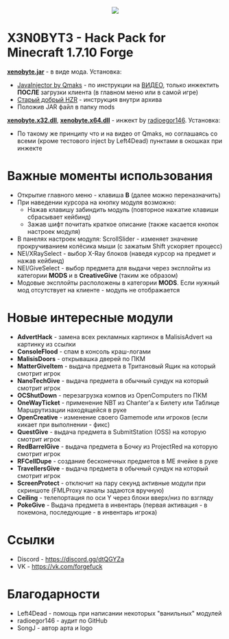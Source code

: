<p align="center"><img src="https://github.com/N1nt4nd0/Xenobyte/blob/master/logo.png"></p>

# X3N0BYT3 - Hack Pack for Minecraft 1.7.10 Forge

<a href="https://github.com/N1nt4nd0/Xenobyte/releases/download/1.0.31/xenobyte.jar"><b>xenobyte.jar</b></a> - в виде мода. Установка:
  - <a href="https://yadi.sk/d/l-bIC0a-grPrgA">JavaInjector by Qmaks</a> - по инструкции на <a href="https://www.youtube.com/watch?v=hmquFs06PlU">ВИДЕО</a>, только инжектить <b>ПОСЛЕ</b> загрузки клиента (в главном меню или в самой игре)
  - <a href="https://yadi.sk/d/VRL1rF5E3KQHzb">Старый добрый HZR</a> - инструкция внутри архива
  - Положив JAR файл в папку mods
  
<a href="https://github.com/N1nt4nd0/Xenobyte/releases/download/1.0.31/xenobyte.x32.dll"><b>xenobyte.x32.dll</b></a>, <a href="https://github.com/N1nt4nd0/Xenobyte/releases/download/1.0.31/xenobyte.x64.dll"><b>xenobyte.x64.dll</b></a> - инжект by <a href="https://github.com/radioegor146">radioegor146</a>. Установка:
  - По такому же принципу что и на видео от Qmaks, но соглашаясь со всеми (кроме тестового inject by Left4Dead) пунктами в окошках при инжекте

# Важные моменты использования

  - Открытие главного меню - клавиша <b>B</b> (далее можно переназначить)
  - При наведении курсора на кнопку модуля возможно:
      + Нажав клавишу забиндить модуль (повторное нажатие клавиши сбрасывает кейбинд)
      + Зажав шифт почитать краткое описание (также касается кнопок настроек модуля)
  - В панелях настроек модуля: ScrollSlider - изменяет значение прокручиванием колёсика мыши (с зажатым Shift ускоряет процесс)
  - NEI/XRaySelect - выбор X-Ray блоков (наведя курсор на предмет и нажав кейбинд)
  - NEI/GiveSelect - выбор предмета для выдачи через эксплойты из категории <b>MODS</b> и в <b>CreativeGive</b> (таким же образом)
  - Модовые эксплойты расположены в категории <b>MODS</b>. Если нужный мод отсутствует на клиенте - модуль не отображается

# Новые интересные модули

  - <b>AdvertHack</b> - замена всех рекламных картинок в MalisisAdvert на картинку из ссылки 
  - <b>ConsoleFlood</b> - спам в консоль краш-логами
  - <b>MalisisDoors</b> - открывашка дверей по ПКМ
  - <b>MatterGiveItem</b> - выдача предмета в Тритановый Ящик на который смотрит игрок
  - <b>NanoTechGive</b> - выдача предмета в обычный сундук на который смотрит игрок
  - <b>OCShutDown</b> - перезагрузка компов из OpenComputers по ПКМ
  - <b>OneWayTicket</b> - применение NBT из Chanter'a к Билету или Таблице Маршрутизации находящейся в руке
  - <b>OpenCreative</b> - изменение своего Gamemode или игроков (если кикает при выполнении - фикс)
  - <b>QuestGive</b> - выдача предмета в SubmitStation (OSS) на которую смотрит игрок
  - <b>RedBarrelGive</b> - выдача предмета в Бочку из ProjectRed на которую смотрит игрок
  - <b>RFCellDupe</b> - создание бесконечных предметов в ME ячейке в руке
  - <b>TravellersGive</b> - выдача предмета в обычный сундук на который смотрит игрок
  - <b>ScreenProtect</b> - отключит на пару секунд активные модули при скриншоте (FMLProxy каналы задаются вручную)
  - <b>Ceiling</b> - телепортация по оси Y через блоки вверх/низ по взгляду
  - <b>PokeGive</b> - Выдача предмета в инвентарь (первая активация - в покемона, последующие - в инвентарь игрока)
  
# Ссылки

  - Discord - https://discord.gg/dtQGYZa
  - VK - https://vk.com/forgefuck

# Благодарности

  - Left4Dead - помощь при написании некоторых "ванильных" модулей
  - radioegor146 - аудит по GitHub
  - SongJ - автор арта и logo
